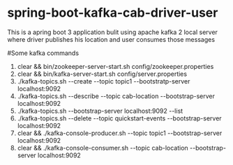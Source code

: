 # spring-boot-kafka-cab-driver-user
This is a apring boot 3 application bulit using apache kafka 2 local server where driver publishes his location and user consumes those messages

#Some kafka commands

1. clear && bin/zookeeper-server-start.sh config/zookeeper.properties
2. clear && bin/kafka-server-start.sh config/server.properties
3. ./kafka-topics.sh --create --topic topic1 --bootstratp-server localhost:9092
4. ./kafka-topics.sh --describe --topic cab-location  --bootstrap-server localhost:9092
5. ./kafka-topics.sh --bootstrap-server localhost:9092 --list  
6. ./kafka-topics.sh --delete --topic quickstart-events --bootstrap-server localhost:9092
7. clear && ./kafka-console-producer.sh --topic topic1 --bootstrap-server localhost:9092
8. clear && ./kafka-console-consumer.sh --topic cab-location  --bootstrap-server localhost:9092
